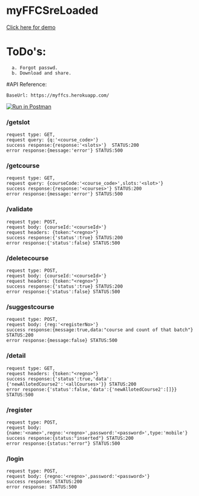 # myFFCSreLoaded
[Click here for demo](https://myffcs.herokuapp.com/)


# ToDo's:
```
  a. Forgot passwd.
  b. Download and share.
```


#API Reference:

`BaseUrl: https://myffcs.herokuapp.com/`

[![Run in Postman](https://run.pstmn.io/button.svg)](https://app.getpostman.com/run-collection/dda3382cc211ec22cd2c)


### /getslot
```
request type: GET,
request query: {q:'<course_code>'}
success response:{response:'<slots>'}  STATUS:200
error response:{message:'error'} STATUS:500
```


### /getcourse
```
request type: GET,
request query: {courseCode:'<course_code>',slots:'<slot>'}
success response:{response:'<courses>'} STATUS:200
error response:{message:'error'} STATUS:500
```



### /validate
```
request type: POST,
request body: {courseId:'<courseId>'}
request headers: {token:"<regno>"}
success response:{'status':true} STATUS:200
error response:{'status':false} STATUS:500
```


### /deletecourse
```
request type: POST,
request body: {courseId:'<courseId>'}
request headers: {token:"<regno>"}
success response:{'status':true} STATUS:200
error response:{'status':false} STATUS:500
```

### /suggestcourse
```
request type: POST,
request body: {reg:'<registerNo>'}
success response:{message:true,data:"course and count of that batch"} STATUS:200
error response:{message:false} STATUS:500
```



### /detail
```
request type: GET,
request headers: {token:"<regno>"}
success response:{'status':true,'data':{'newAllotedCourse2':'<allCourses>'}} STATUS:200
error response:{'status':false,'data':{'newAllotedCourse2':[]}} STATUS:500
```



### /register
```
request type: POST,
request body: {name:'<name>',regno:'<regno>',password:'<password>',type:'mobile'}
success response:{status:"inserted"} STATUS:200
error response:{status:"error"} STATUS:500
```

### /login
```
request type: POST,
request body: {regno:'<regno>',password:'<password>'}
success response: STATUS:200
error response: STATUS:500
```

